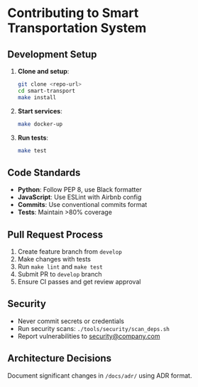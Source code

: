 # Contributing to Smart Transportation System

## Development Setup

1. **Clone and setup**:
   ```bash
   git clone <repo-url>
   cd smart-transport
   make install
   ```

2. **Start services**:
   ```bash
   make docker-up
   ```

3. **Run tests**:
   ```bash
   make test
   ```

## Code Standards

- **Python**: Follow PEP 8, use Black formatter
- **JavaScript**: Use ESLint with Airbnb config
- **Commits**: Use conventional commits format
- **Tests**: Maintain >80% coverage

## Pull Request Process

1. Create feature branch from `develop`
2. Make changes with tests
3. Run `make lint` and `make test`
4. Submit PR to `develop` branch
5. Ensure CI passes and get review approval

## Security

- Never commit secrets or credentials
- Run security scans: `./tools/security/scan_deps.sh`
- Report vulnerabilities to security@company.com

## Architecture Decisions

Document significant changes in `/docs/adr/` using ADR format.